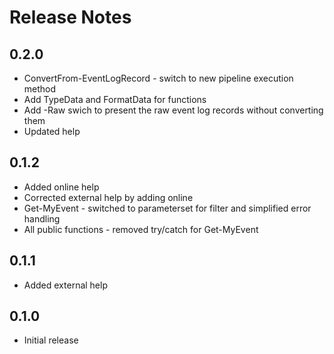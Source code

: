 # Release Notes

## 0.2.0

* ConvertFrom-EventLogRecord - switch to new pipeline execution method
* Add TypeData and FormatData for functions
* Add -Raw swich to present the raw event log records without converting them
* Updated help

## 0.1.2

* Added online help
* Corrected external help by adding online
* Get-MyEvent - switched to parameterset for filter and simplified error handling
* All public functions - removed try/catch for Get-MyEvent

## 0.1.1

* Added external help

## 0.1.0

* Initial release